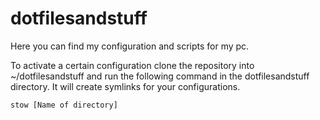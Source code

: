 dotfilesandstuff
================

Here you can find my configuration and scripts for my pc.

To activate a certain configuration clone the repository into ~/dotfilesandstuff and run the following command in the dotfilesandstuff directory.
It will create symlinks for your configurations. 

```
stow [Name of directory]
```

